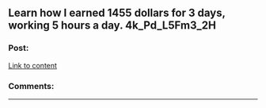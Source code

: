 ## Learn how I earned 1455 dollars for 3 days, working 5 hours a day. 4k_Pd_L5Fm3_2H

### Post:

[Link to content](http://anatoliyburmistrov.com/1232d12d12aaa.php#wX_7_s9JF_q36)

### Comments:

---

